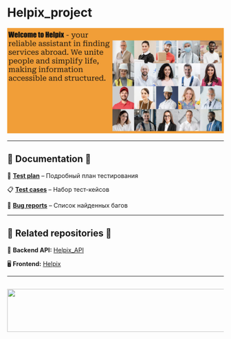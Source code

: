 # Helpix_project  

![Header](https://github.com/Kateryna-Komarova/Helpix_project/blob/main/image/Screenshot%202025-02-19%20at%2019.26.54.png)  

---

## 📖 Documentation 📖  

📄 **[Test plan](https://docs.google.com/document/d/1ms0j-khLBX9-NTY_ffnFH46Irxy3-WetVYYxnqWs6hE/edit?usp=sharing)** – Подробный план тестирования  

📋 **[Test cases](https://docs.google.com/spreadsheets/d/173PKxp25hY9lC2Zo2913OS3Tv-aWCLwo5VU21NIjHkA/edit?usp=sharing)** – Набор тест-кейсов  

🐞 **[Bug reports](https://docs.google.com/spreadsheets/d/1s5mirtaLL5N99s9o4fM8xPGZWnBgOXzKuUHaepUTB80/edit?usp=sharing)** – Список найденных багов  

---

## 🔗 Related repositories 🔗  

📂 **Backend API:** [Helpix_API](https://github.com/Kateryna-Komarova/Helpix_API)  

🖥️ **Frontend:** [Helpix](https://github.com/Kateryna-Komarova/Helpix)  

---

##  

<div align="center">
  <img src="https://i.gifer.com/9viJ.gif" width="600" height="100">
</div>








<!---
Kateryna-Komarova/Kateryna-Komarova is a ✨ special ✨ repository because its `README.md` (this file) appears on your GitHub profile.
You can click the Preview link to take a look at your changes.
--->